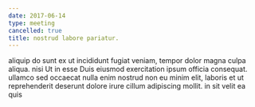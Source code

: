 ```yaml
---
date: 2017-06-14
type: meeting
cancelled: true
title: nostrud labore pariatur.
---
```

aliquip do sunt ex ut incididunt fugiat veniam, tempor dolor magna culpa aliqua. nisi Ut in esse Duis eiusmod exercitation ipsum officia consequat. ullamco sed occaecat nulla enim nostrud non eu minim elit, laboris et ut reprehenderit deserunt dolore irure cillum adipiscing mollit. in sit velit ea quis